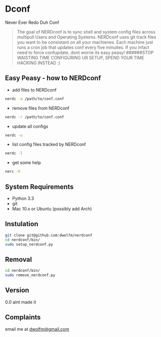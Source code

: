 Dconf
========
Never Ever Redo Duh Conf

> The goal of NERDconf is to sync shell and system config files across multipull Users and Operating Systems. NERDconf uses git track files you want to be consistant on all your machienes. Each machine just runs a cron job that updates conf every five minuites. If you infact need to force confupdate, dont worrie its easy peasy! 
######STOP WAISTING TIME CONFIGURING UR SETUP, SPEND YOUR TIME HACKING INSTEAD :)

Easy Peasy - how to NERDconf
----
 - add files to NERDconf
```sh 
nerdc -a /path/to/conf.conf 
```
 - remove files from NERDconf
```sh 
nerdc -r /path/to/conf.conf
```
 - update all configs
```sh
nerdc -u
```

 - list config files tracked by NERDconf
```sh
nerdc -l
```

 - get some help
```sh
nerc -h
```


System Requirements
----
 - Python 3.3
 - git
 - Mac 10.x or Ubuntu (possibly add Arch)

Instulation
------------
```sh
git clone git@github.com:dwolfm/nerdconf
cd nerdconf/bin/
sudo setup_nerdconf.py
```

Removal
-------
```sh
cd nerdconf/bin/
sudo remove_nerdconf.py
```

Version
----
0.0 aint made it


Complaints
----
email me at [dwolfm@gmail.com]

[dwolfm@gmail.com]:dwolfm@gmail.com




